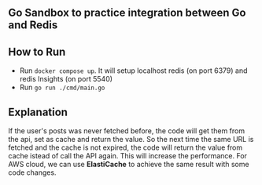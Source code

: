 ## Go Sandbox to practice integration between Go and Redis

## How to Run
- Run `docker compose up`. It will setup localhost redis (on port 6379) and redis Insights (on port 5540)
- Run `go run ./cmd/main.go`

## Explanation
If the user's posts was never fetched before, the code will get them from the api, set as cache and return the value. So the next time the same URL is fetched and the cache is not expired, the code will return the value from cache istead of call the API again. This will increase the performance. 
For AWS cloud, we can use **ElastiCache** to achieve the same result with some code changes.